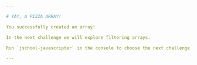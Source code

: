 ```yaml
---

# YAY, A PIZZA ARRAY!

You successfully created an array!

In the next challenge we will explore filtering arrays.

Run `jschool-javascripter` in the console to choose the next challenge.

---
```

